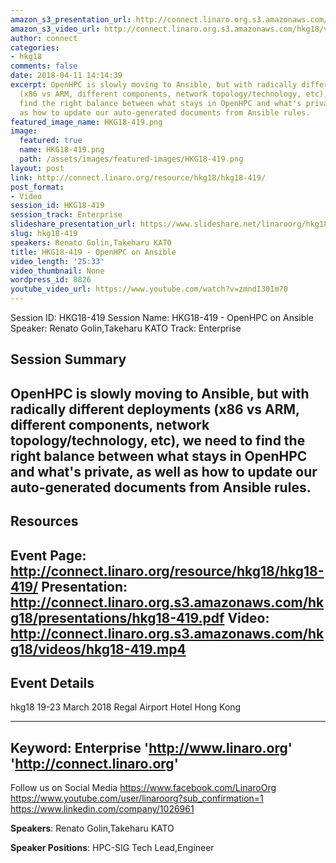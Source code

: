 ```yaml
---
amazon_s3_presentation_url: http://connect.linaro.org.s3.amazonaws.com/hkg18/presentations/hkg18-419.pdf
amazon_s3_video_url: http://connect.linaro.org.s3.amazonaws.com/hkg18/videos/hkg18-419.mp4
author: connect
categories:
- hkg18
comments: false
date: 2018-04-11 14:14:39
excerpt: OpenHPC is slowly moving to Ansible, but with radically different deployments
  (x86 vs ARM, different components, network topology/technology, etc), we need to
  find the right balance between what stays in OpenHPC and what's private, as well
  as how to update our auto-generated documents from Ansible rules.
featured_image_name: HKG18-419.png
image:
  featured: true
  name: HKG18-419.png
  path: /assets/images/featured-images/HKG18-419.png
layout: post
link: http://connect.linaro.org/resource/hkg18/hkg18-419/
post_format:
- Video
session_id: HKG18-419
session_track: Enterprise
slideshare_presentation_url: https://www.slideshare.net/linaroorg/hkg18419-openhpc-on-ansible
slug: hkg18-419
speakers: Renato Golin,Takeharu KATO
title: HKG18-419 - OpenHPC on Ansible
video_length: '25:33'
video_thumbnail: None
wordpress_id: 8826
youtube_video_url: https://www.youtube.com/watch?v=zmndI30Im70
---
```


Session ID: HKG18-419
Session Name: HKG18-419 - OpenHPC on Ansible
Speaker: Renato Golin,Takeharu KATO
Track: Enterprise


## Session Summary
OpenHPC is slowly moving to Ansible, but with radically different deployments (x86 vs ARM, different components, network topology/technology, etc), we need to find the right balance between what stays in OpenHPC and what's private, as well as how to update our auto-generated documents from Ansible rules.
---------------------------------------------------
## Resources
Event Page: http://connect.linaro.org/resource/hkg18/hkg18-419/
Presentation: http://connect.linaro.org.s3.amazonaws.com/hkg18/presentations/hkg18-419.pdf
Video: http://connect.linaro.org.s3.amazonaws.com/hkg18/videos/hkg18-419.mp4
 ---------------------------------------------------
## Event Details
hkg18
19-23 March 2018 
Regal Airport Hotel Hong Kong

---------------------------------------------------
Keyword: Enterprise
'http://www.linaro.org'
'http://connect.linaro.org'
---------------------------------------------------
Follow us on Social Media
https://www.facebook.com/LinaroOrg
https://www.youtube.com/user/linaroorg?sub_confirmation=1
https://www.linkedin.com/company/1026961

**Speakers**: Renato Golin,Takeharu KATO

**Speaker Positions**: HPC-SIG Tech Lead,Engineer
